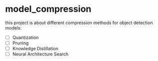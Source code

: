 # model_compression

this project is about different compression methods for object detection models:

- [ ] Quantization
- [ ] Pruning
- [ ] Knowledge Distillation
- [ ] Neural Architecture Search
